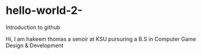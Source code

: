 # hello-world-2-
Introduction to github


Hi, I am hakeem thomas a senoir at KSU pursuring a B.S in Computer Game Design & Development
